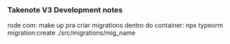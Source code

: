### Takenote V3 Development notes
rode com: make up
pra criar migrations dentro do container: npx typeorm migration:create ./src/migrations/mig_name